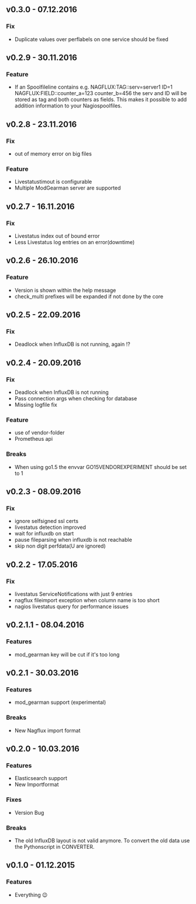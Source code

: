 ## v0.3.0 - 07.12.2016
### Fix
- Duplicate values over perflabels on one service should be fixed

## v0.2.9 - 30.11.2016
### Feature
- If an Spoolfileline contains e.g. NAGFLUX:TAG::serv=server1 ID=1	NAGFLUX:FIELD::counter_a=123 counter_b=456 the serv and ID will be stored as tag and both counters as fields. This makes it possible to add addition information to your Nagiospoolfiles.

## v0.2.8 - 23.11.2016
### Fix
- out of memory error on big files

### Feature
- Livestatustimout is configurable
- Multiple ModGearman server are supported

## v0.2.7 - 16.11.2016
### Fix
- Livestatus index out of bound error
- Less Livestatus log entries on an error(downtime)

## v0.2.6 - 26.10.2016
### Feature
- Version is shown within the help message
- check_multi prefixes will be expanded if not done by the core

## v0.2.5 - 22.09.2016
### Fix
- Deadlock when InfluxDB is not running, again !?

## v0.2.4 - 20.09.2016
### Fix
- Deadlock when InfluxDB is not running
- Pass connection args when checking for database
- Missing logfile fix

### Feature
- use of vendor-folder
- Prometheus api

### Breaks
- When using go1.5 the envvar GO15VENDOREXPERIMENT should be set to 1 

## v0.2.3 - 08.09.2016
### Fix
- ignore selfsigned ssl certs
- livestatus detection improved
- wait for influxdb on start
- pause fileparsing when influxdb is not reachable
- skip non digit perfdata(U are ignored)


## v0.2.2 - 17.05.2016
### Fix
- livestatus ServiceNotifications with just 9 entries
- nagflux fileimport exception when column name is too short
- nagios livestatus query for performance issues

## v0.2.1.1 - 08.04.2016
### Features
- mod_gearman key will be cut if it's too long

## v0.2.1 - 30.03.2016
### Features
- mod_gearman support (experimental)

### Breaks
- New Nagflux import format

## v0.2.0 - 10.03.2016

### Features
- Elasticsearch support
- New Importformat

### Fixes
-  Version Bug

### Breaks
- The old InfluxDB layout is not valid anymore. To convert the old data use the Pythonscript in CONVERTER.

## v0.1.0 - 01.12.2015

### Features
- Everything :wink:
